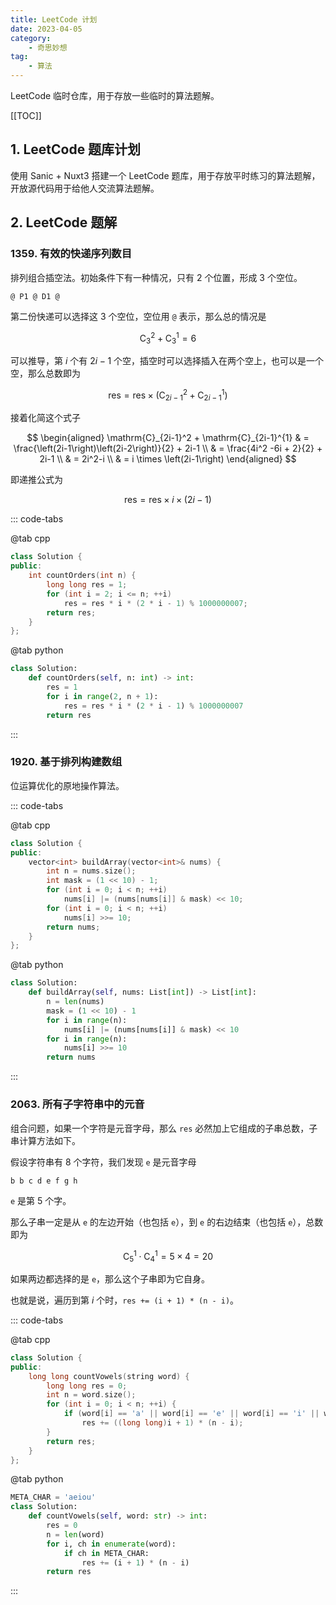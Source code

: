 ```yaml
---
title: LeetCode 计划
date: 2023-04-05
category:
    - 奇思妙想
tag:
    - 算法
---
```


LeetCode 临时仓库，用于存放一些临时的算法题解。

<!-- more -->

[[TOC]]

## 1. LeetCode 题库计划

使用 Sanic + Nuxt3 搭建一个 LeetCode 题库，用于存放平时练习的算法题解，开放源代码用于给他人交流算法题解。

## 2. LeetCode 题解

### 1359. 有效的快递序列数目

排列组合插空法。初始条件下有一种情况，只有 $2$ 个位置，形成 $3$ 个空位。

```text
@ P1 @ D1 @
```

第二份快递可以选择这 $3$ 个空位，空位用 `@` 表示，那么总的情况是

$$
\mathrm{C}_3^2 + \mathrm{C}_3^1 = 6
$$

可以推导，第 $i$ 个有 $2i - 1$ 个空，插空时可以选择插入在两个空上，也可以是一个空，那么总数即为

$$
\mathrm{res} = \mathrm{res} \times \left(\mathrm{C}_{2i-1}^2 + \mathrm{C}_{2i-1}^{1}\right)
$$

接着化简这个式子

$$
\begin{aligned}
    \mathrm{C}_{2i-1}^2 + \mathrm{C}_{2i-1}^{1} &
    = \frac{\left(2i-1\right)\left(2i-2\right)}{2} + 2i-1 \\ &
    = \frac{4i^2 -6i + 2}{2} + 2i-1 \\ &
    = 2i^2-i \\ &
    = i \times \left(2i-1\right)
\end{aligned}
$$

即递推公式为

$$
\mathrm{res} = \mathrm{res} \times i \times (2i-1)
$$

::: code-tabs

@tab cpp

```cpp
class Solution {
public:
    int countOrders(int n) {
        long long res = 1;
        for (int i = 2; i <= n; ++i)
            res = res * i * (2 * i - 1) % 1000000007;
        return res;
    }
};
```

@tab python

```python
class Solution:
    def countOrders(self, n: int) -> int:
        res = 1
        for i in range(2, n + 1):
            res = res * i * (2 * i - 1) % 1000000007
        return res
```

:::

### 1920. 基于排列构建数组

位运算优化的原地操作算法。

::: code-tabs

@tab cpp

```cpp
class Solution {
public:
    vector<int> buildArray(vector<int>& nums) {
        int n = nums.size();
        int mask = (1 << 10) - 1;
        for (int i = 0; i < n; ++i)
            nums[i] |= (nums[nums[i]] & mask) << 10;
        for (int i = 0; i < n; ++i)
            nums[i] >>= 10;
        return nums;
    }
};
```

@tab python

```python
class Solution:
    def buildArray(self, nums: List[int]) -> List[int]:
        n = len(nums)
        mask = (1 << 10) - 1
        for i in range(n):
            nums[i] |= (nums[nums[i]] & mask) << 10
        for i in range(n):
            nums[i] >>= 10
        return nums
```

:::

### 2063. 所有子字符串中的元音

组合问题，如果一个字符是元音字母，那么 `res` 必然加上它组成的子串总数，子串计算方法如下。

假设字符串有 $8$ 个字符，我们发现 `e` 是元音字母

```text
b b c d e f g h
```

`e` 是第 $5$ 个字。

那么子串一定是从 `e` 的左边开始（也包括 `e`），到 `e` 的右边结束（也包括 `e`），总数即为

$$
\mathrm{C}_5^1 \cdot \mathrm{C}_4^1 = 5 \times 4 = 20
$$

如果两边都选择的是 `e`，那么这个子串即为它自身。

也就是说，遍历到第 $i$ 个时，`res += (i + 1) * (n - i)`。

::: code-tabs

@tab cpp

```cpp
class Solution {
public:
    long long countVowels(string word) {
        long long res = 0;
        int n = word.size();
        for (int i = 0; i < n; ++i) {
            if (word[i] == 'a' || word[i] == 'e' || word[i] == 'i' || word[i] == 'o' || word[i] == 'u')
                res += ((long long)i + 1) * (n - i);
        }
        return res;
    }
};
```

@tab python

```python
META_CHAR = 'aeiou'
class Solution:
    def countVowels(self, word: str) -> int:
        res = 0
        n = len(word)
        for i, ch in enumerate(word):
            if ch in META_CHAR:
                res += (i + 1) * (n - i)
        return res
```

:::
